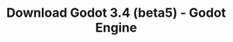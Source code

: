 ---
# Generated by /tools/generators/src/download_archive_generator !!! do not edit by hand !!!
title: 'Download Godot 3.4 (beta5) - Godot Engine'
type: 'download/archive'
name: '3.4'
flavor: 'beta5'
release_date: '2021-09-22T03:00:00-00:00'
release_notes: 'article/dev-snapshot-godot-3-4-beta-5/'
primaryPlatforms:
  - 'android.apk'
  - 'macos.universal'
  - 'windows.64'
  - 'linux_server.headless.64'
  - 'web'
  - 'templates'
links:
  android.apk:
    name: 'android.apk'
    title: 'Android'
    caption: 'APK Universal (ARM64 + ARMv7 + x86_64 + x86)'
    tags:
      - 'APK download'
      - 'ARM64/v7'
      - 'x86 (64 & 32 bit)'
    hosts:
      github_builds:
        regular: 'https://github.com/godotengine/godot-builds/releases/download/3.4-beta5/Godot_v3.4-beta5_android_editor.apk'
        mono: '#'
      github:
        regular: 'https://github.com/godotengine/godot/releases/download/3.4-beta5/Godot_v3.4-beta5_android_editor.apk'
        mono: '#'
  macos.universal:
    name: 'macos.universal'
    title: 'macOS'
    caption: 'Universal (x86_64 + Silício da Apple)'
    tags:
      - 'Intel/Apple Silicon'
      - '64 bit'
    hosts:
      github_builds:
        regular: 'https://github.com/godotengine/godot-builds/releases/download/3.4-beta5/Godot_v3.4-beta5_osx.universal.zip'
        mono: 'https://github.com/godotengine/godot-builds/releases/download/3.4-beta5/Godot_v3.4-beta5_mono_osx.universal.zip'
      github:
        regular: 'https://github.com/godotengine/godot/releases/download/3.4-beta5/Godot_v3.4-beta5_osx.universal.zip'
        mono: 'https://github.com/godotengine/godot/releases/download/3.4-beta5/Godot_v3.4-beta5_mono_osx.universal.zip'
  windows.64:
    name: 'windows.64'
    title: 'Windows'
    caption: 'Padrão (x86_64)'
    tags:
      - '64 bit'
    hosts:
      github_builds:
        regular: 'https://github.com/godotengine/godot-builds/releases/download/3.4-beta5/Godot_v3.4-beta5_win64.exe.zip'
        mono: 'https://github.com/godotengine/godot-builds/releases/download/3.4-beta5/Godot_v3.4-beta5_mono_win64.zip'
      github:
        regular: 'https://github.com/godotengine/godot/releases/download/3.4-beta5/Godot_v3.4-beta5_win64.exe.zip'
        mono: 'https://github.com/godotengine/godot/releases/download/3.4-beta5/Godot_v3.4-beta5_mono_win64.zip'
  linux_server.headless.64:
    name: 'linux_server.headless.64'
    title: 'Linux Server'
    caption: 'Headless (x86_64)'
    tags:
      - '64 bit'
      - 'Headless'
    hosts:
      github_builds:
        regular: 'https://github.com/godotengine/godot-builds/releases/download/3.4-beta5/Godot_v3.4-beta5_linux_headless.64.zip'
        mono: 'https://github.com/godotengine/godot-builds/releases/download/3.4-beta5/Godot_v3.4-beta5_mono_linux_headless_64.zip'
      github:
        regular: 'https://github.com/godotengine/godot/releases/download/3.4-beta5/Godot_v3.4-beta5_linux_headless.64.zip'
        mono: 'https://github.com/godotengine/godot/releases/download/3.4-beta5/Godot_v3.4-beta5_mono_linux_headless_64.zip'
  web:
    name: 'web'
    title: 'Editor Web'
    caption: ''
    tags:
      - 'Self-hosted'
      - 'Cross-platform'
    hosts:
      github_builds:
        regular: 'https://github.com/godotengine/godot-builds/releases/download/3.4-beta5/Godot_v3.4-beta5_web_editor.zip'
        mono: '#'
      github:
        regular: 'https://github.com/godotengine/godot/releases/download/3.4-beta5/Godot_v3.4-beta5_web_editor.zip'
        mono: '#'
  linux.64:
    name: 'linux.64'
    title: 'Linux'
    caption: 'Padrão (x86_64)'
    tags:
      - '64 bit'
    hosts:
      github_builds:
        regular: 'https://github.com/godotengine/godot-builds/releases/download/3.4-beta5/Godot_v3.4-beta5_x11.64.zip'
        mono: 'https://github.com/godotengine/godot-builds/releases/download/3.4-beta5/Godot_v3.4-beta5_mono_x11_64.zip'
      github:
        regular: 'https://github.com/godotengine/godot/releases/download/3.4-beta5/Godot_v3.4-beta5_x11.64.zip'
        mono: 'https://github.com/godotengine/godot/releases/download/3.4-beta5/Godot_v3.4-beta5_mono_x11_64.zip'
  linux.32:
    name: 'linux.32'
    title: 'Linux'
    caption: 'Padrão (x86)'
    tags:
      - '32 bit'
    hosts:
      github_builds:
        regular: 'https://github.com/godotengine/godot-builds/releases/download/3.4-beta5/Godot_v3.4-beta5_x11.32.zip'
        mono: 'https://github.com/godotengine/godot-builds/releases/download/3.4-beta5/Godot_v3.4-beta5_mono_x11_32.zip'
      github:
        regular: 'https://github.com/godotengine/godot/releases/download/3.4-beta5/Godot_v3.4-beta5_x11.32.zip'
        mono: 'https://github.com/godotengine/godot/releases/download/3.4-beta5/Godot_v3.4-beta5_mono_x11_32.zip'
  windows.32:
    name: 'windows.32'
    title: 'Windows'
    caption: 'Padrão (x86)'
    tags:
      - '32 bit'
    hosts:
      github_builds:
        regular: 'https://github.com/godotengine/godot-builds/releases/download/3.4-beta5/Godot_v3.4-beta5_win32.exe.zip'
        mono: 'https://github.com/godotengine/godot-builds/releases/download/3.4-beta5/Godot_v3.4-beta5_mono_win32.zip'
      github:
        regular: 'https://github.com/godotengine/godot/releases/download/3.4-beta5/Godot_v3.4-beta5_win32.exe.zip'
        mono: 'https://github.com/godotengine/godot/releases/download/3.4-beta5/Godot_v3.4-beta5_mono_win32.zip'
  linux_server.64:
    name: 'linux_server.64'
    title: 'Servidor Linux'
    caption: 'Padrão (x86_64)'
    tags:
      - '64 bit'
    hosts:
      github_builds:
        regular: 'https://github.com/godotengine/godot-builds/releases/download/3.4-beta5/Godot_v3.4-beta5_linux_server.64.zip'
        mono: 'https://github.com/godotengine/godot-builds/releases/download/3.4-beta5/Godot_v3.4-beta5_mono_linux_server_64.zip'
      github:
        regular: 'https://github.com/godotengine/godot/releases/download/3.4-beta5/Godot_v3.4-beta5_linux_server.64.zip'
        mono: 'https://github.com/godotengine/godot/releases/download/3.4-beta5/Godot_v3.4-beta5_mono_linux_server_64.zip'
  aar_library:
    name: 'aar_library'
    title: 'Biblioteca de AAR'
    caption: ''
    tags:
      - 'Android plugins'
      - 'Java'
      - 'Kotlin'
    hosts:
      github_builds:
        regular: 'https://github.com/godotengine/godot-builds/releases/download/3.4-beta5/godot-lib.3.4.beta5.release.aar'
        mono: 'https://github.com/godotengine/godot-builds/releases/download/3.4-beta5/godot-lib.3.4.beta5.mono.release.aar'
      github:
        regular: 'https://github.com/godotengine/godot/releases/download/3.4-beta5/godot-lib.3.4.beta5.release.aar'
        mono: 'https://github.com/godotengine/godot/releases/download/3.4-beta5/godot-lib.3.4.beta5.mono.release.aar'
  templates:
    name: 'templates'
    title: 'Modelos de exportação'
    caption: ''
    tags:
      - 'Utilizado para exportar os seus jogos para todas as plataformas suportadas'
    hosts:
      github_builds:
        regular: 'https://github.com/godotengine/godot-builds/releases/download/3.4-beta5/Godot_v3.4-beta5_export_templates.tpz'
        mono: 'https://github.com/godotengine/godot-builds/releases/download/3.4-beta5/Godot_v3.4-beta5_mono_export_templates.tpz'
      github:
        regular: 'https://github.com/godotengine/godot/releases/download/3.4-beta5/Godot_v3.4-beta5_export_templates.tpz'
        mono: 'https://github.com/godotengine/godot/releases/download/3.4-beta5/Godot_v3.4-beta5_mono_export_templates.tpz'
---